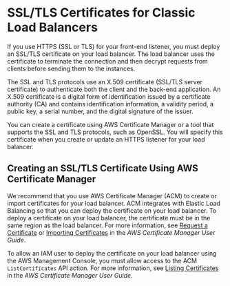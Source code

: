 # SSL/TLS Certificates for Classic Load Balancers<a name="ssl-server-cert"></a>

If you use HTTPS \(SSL or TLS\) for your front\-end listener, you must deploy an SSL/TLS certificate on your load balancer\. The load balancer uses the certificate to terminate the connection and then decrypt requests from clients before sending them to the instances\.

The SSL and TLS protocols use an X\.509 certificate \(SSL/TLS server certificate\) to authenticate both the client and the back\-end application\. An X\.509 certificate is a digital form of identification issued by a certificate authority \(CA\) and contains identification information, a validity period, a public key, a serial number, and the digital signature of the issuer\.

You can create a certificate using AWS Certificate Manager or a tool that supports the SSL and TLS protocols, such as OpenSSL\. You will specify this certificate when you create or update an HTTPS listener for your load balancer\.

## Creating an SSL/TLS Certificate Using AWS Certificate Manager<a name="create-certificate-acm"></a>

We recommend that you use AWS Certificate Manager \(ACM\) to create or import certificates for your load balancer\. ACM integrates with Elastic Load Balancing so that you can deploy the certificate on your load balancer\. To deploy a certificate on your load balancer, the certificate must be in the same region as the load balancer\. For more information, see [Request a Certificate](http://docs.aws.amazon.com/acm/latest/userguide/gs-acm-request.html) or [Importing Certificates](http://docs.aws.amazon.com/acm/latest/userguide/import-certificate.html) in the *AWS Certificate Manager User Guide*\.

To allow an IAM user to deploy the certificate on your load balancer using the AWS Management Console, you must allow access to the ACM `ListCertificates` API action\. For more information, see [Listing Certificates](http://docs.aws.amazon.com/acm/latest/userguide/assets-inline.html#policy-list-certificates) in the *AWS Certificate Manager User Guide*\.